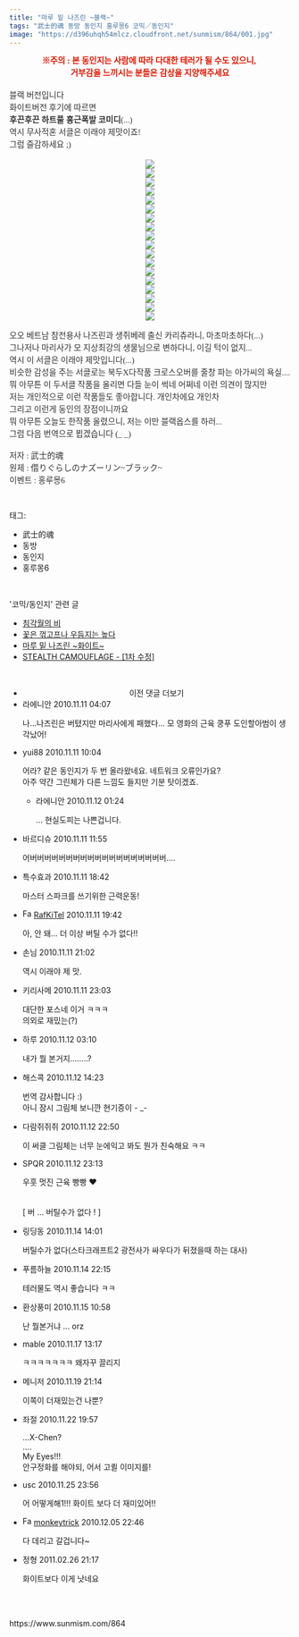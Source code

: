 ```yaml
---
title: "마루 밑 나즈린 ~블랙~"
tags: "武士的魂 동방 동인지 홍루몽6 코믹／동인지"
image: "https://d396uhqh54mlcz.cloudfront.net/sunmism/864/001.jpg"
---
```

<div class="article">
<div class="jb-article"><div style="text-align: center;color: rgb(51, 51, 51); font-family: 굴림; font-size: 9pt; line-height: 1.5; ">
<b><font class="Apple-style-span" color="#E31600"><span style="font-size: 10pt; "><span style="font-size: 11pt; ">※주의 : 본 동인지는 사람에 따라 다대한 테러가 될 수도 있으니, </span></span></font></b></div>
<div style="color: rgb(51, 51, 51); font-family: 굴림; font-size: 9pt; line-height: 1.5; ">
<div style="text-align: center;color: rgb(51, 51, 51); font-family: 굴림; font-size: 9pt; line-height: 1.5; ">
<b><font class="Apple-style-span" color="#E31600"><span style="font-size: 10pt; "><span style="font-size: 11pt; ">거부감을 느끼시는 분들은 감상을 지양해주세요</span></span></font></b></div>
<div style="text-align: left;">
<font class="Apple-style-span" face="굴림"><br/>
</font></div>
</div>
<div style="text-align: left;color: rgb(51, 51, 51); font-family: 굴림; font-size: 9pt; line-height: 1.5; ">
<span style="font-size: 10pt; "><span style="font-size: 11pt; ">
블랙 버전입니다</span></span></div>
<div style="text-align: left;color: rgb(51, 51, 51); font-family: 굴림; font-size: 9pt; line-height: 1.5; ">
<span style="font-size: 10pt; "><span style="font-size: 11pt; ">
화이트버전 후기에 따르면</span></span></div>
<div style="text-align: left;color: rgb(51, 51, 51); font-family: 굴림; font-size: 9pt; line-height: 1.5; ">
<b><span style="font-size: 10pt; "><span style="font-size: 11pt; ">후끈후끈 하트풀 흉근폭발 코미디</span></span></b><span style="font-size: 10pt; "><span style="font-size: 11pt; ">(...)</span></span></div>
<div style="text-align: left;color: rgb(51, 51, 51); font-family: 굴림; font-size: 9pt; line-height: 1.5; ">
<span style="font-size: 10pt; "><span style="font-size: 11pt; ">
역시 무사적혼 서클은 이래야 제맛이죠!</span></span></div>
<div style="text-align: left;color: rgb(51, 51, 51); font-family: 굴림; font-size: 9pt; line-height: 1.5; ">
<span style="font-size: 10pt; "><span style="font-size: 11pt; ">
그럼 즐감하세요 ;)</span></span></div>
<div style="text-align: left;">
<font class="Apple-style-span" color="#333333" face="굴림"><br/>
</font></div>
<div>
<span style="font-size: 10pt; color: rgb(51, 51, 51); font-family: 굴림; line-height: 1.5; "><span style="font-size: 11pt; "></span></span><span style="font-size: 10pt; color: rgb(51, 51, 51); font-family: 굴림; line-height: 1.5; "><span style="font-size: 11pt; "></span></span><span style="font-size: 10pt; color: rgb(51, 51, 51); font-family: 굴림; line-height: 1.5; "><span style="font-size: 11pt; "></span></span><span style="font-size: 10pt; color: rgb(51, 51, 51); font-family: 굴림; line-height: 1.5; "><span style="font-size: 11pt; "></span></span><span style="font-size: 10pt; color: rgb(51, 51, 51); font-family: 굴림; line-height: 1.5; "><span style="font-size: 11pt; "></span></span><span style="font-size: 10pt; color: rgb(51, 51, 51); font-family: 굴림; line-height: 1.5; "><span style="font-size: 11pt; "></span></span><span style="font-size: 10pt; color: rgb(51, 51, 51); font-family: 굴림; line-height: 1.5; "><span style="font-size: 11pt; "></span></span><span style="font-size: 10pt; color: rgb(51, 51, 51); font-family: 굴림; line-height: 1.5; "><span style="font-size: 11pt; "></span></span><span style="font-size: 10pt; color: rgb(51, 51, 51); font-family: 굴림; line-height: 1.5; "><span style="font-size: 11pt; "></span></span><span style="font-size: 10pt; color: rgb(51, 51, 51); font-family: 굴림; line-height: 1.5; "><span style="font-size: 11pt; "></span></span><span style="font-size: 10pt; color: rgb(51, 51, 51); font-family: 굴림; line-height: 1.5; "><span style="font-size: 11pt; "></span></span><span style="font-size: 10pt; color: rgb(51, 51, 51); font-family: 굴림; line-height: 1.5; "><span style="font-size: 11pt; "></span></span><span style="font-size: 10pt; color: rgb(51, 51, 51); font-family: 굴림; line-height: 1.5; "><span style="font-size: 11pt; "></span></span><span style="font-size: 10pt; color: rgb(51, 51, 51); font-family: 굴림; line-height: 1.5; "><span style="font-size: 11pt; "></span></span><span style="font-size: 10pt; color: rgb(51, 51, 51); font-family: 굴림; line-height: 1.5; "><span style="font-size: 11pt; "></span></span><span style="font-size: 10pt; color: rgb(51, 51, 51); font-family: 굴림; line-height: 1.5; "><span style="font-size: 11pt; "></span></span><span style="font-size: 10pt; color: rgb(51, 51, 51); font-family: 굴림; line-height: 1.5; "><span style="font-size: 11pt; "></span></span><span style="font-size: 10pt; color: rgb(51, 51, 51); font-family: 굴림; line-height: 1.5; "><span style="font-size: 11pt; "></span></span><div style="text-align: left;">
<font class="Apple-style-span" color="#333333" face="굴림"><div class="imageblock center" style="text-align: center; clear: both;"><img src="{{ site.imgserver7 }}/sunmism/864/001.jpg"/></div><div class="imageblock center" style="text-align: center; clear: both;"><img src="{{ site.imgserver7 }}/sunmism/864/002.jpg"/></div><div class="imageblock center" style="text-align: center; clear: both;"><img src="{{ site.imgserver7 }}/sunmism/864/003.jpg"/></div><div class="imageblock center" style="text-align: center; clear: both;"><img src="{{ site.imgserver7 }}/sunmism/864/004.jpg"/></div><div class="imageblock center" style="text-align: center; clear: both;"><img src="{{ site.imgserver7 }}/sunmism/864/005.jpg"/></div><div class="imageblock center" style="text-align: center; clear: both;"><img src="{{ site.imgserver7 }}/sunmism/864/006.jpg"/></div><div class="imageblock center" style="text-align: center; clear: both;"><img src="{{ site.imgserver7 }}/sunmism/864/007.jpg"/></div><div class="imageblock center" style="text-align: center; clear: both;"><img src="{{ site.imgserver7 }}/sunmism/864/008.jpg"/></div><div class="imageblock center" style="text-align: center; clear: both;"><img src="{{ site.imgserver7 }}/sunmism/864/009.jpg"/></div><div class="imageblock center" style="text-align: center; clear: both;"><img src="{{ site.imgserver7 }}/sunmism/864/010.jpg"/></div><div class="imageblock center" style="text-align: center; clear: both;"><img src="{{ site.imgserver7 }}/sunmism/864/011.jpg"/></div><div class="imageblock center" style="text-align: center; clear: both;"><img src="{{ site.imgserver7 }}/sunmism/864/012.jpg"/></div><div class="imageblock center" style="text-align: center; clear: both;"><img src="{{ site.imgserver7 }}/sunmism/864/013.jpg"/></div><div class="imageblock center" style="text-align: center; clear: both;"><img src="{{ site.imgserver7 }}/sunmism/864/014.jpg"/></div><div class="imageblock center" style="text-align: center; clear: both;"><img src="{{ site.imgserver7 }}/sunmism/864/015.jpg"/></div><div class="imageblock center" style="text-align: center; clear: both;"><img src="{{ site.imgserver7 }}/sunmism/864/016.jpg"/></div><div class="imageblock center" style="text-align: center; clear: both;"><img src="{{ site.imgserver7 }}/sunmism/864/017.jpg"/></div><div class="imageblock center" style="text-align: center; clear: both;"><img src="{{ site.imgserver7 }}/sunmism/864/018.jpg"/></div><br/>
</font></div>
<span style="font-size: 10pt; color: rgb(51, 51, 51); font-family: 굴림; line-height: 1.5; "><div style="text-align: left;">
<span style="font-size: 11pt; ">오오 베트남 참전용사 나즈린과 생쥐베레 출신 카리츄라니, 마초마초하다(...)</span></div>
</span>
<span style="font-size: 10pt; color: rgb(51, 51, 51); font-family: 굴림; line-height: 1.5; "><div style="text-align: left;">
<span style="font-size: 11pt; ">그나저나 마리사가 모 지상최강의 생물님으로 변하다니, 이길 턱이 없지...</span></div>
</span>
<span style="font-size: 10pt; color: rgb(51, 51, 51); font-family: 굴림; line-height: 1.5; "><div style="text-align: left;">
<span style="font-size: 11pt; ">역시 이 서클은 이래야 제맛입니다(...)</span></div>
</span>
<span style="font-size: 10pt; color: rgb(51, 51, 51); font-family: 굴림; line-height: 1.5; "><div style="text-align: left;">
<span style="font-size: 11pt; ">비슷한 감성을 주는 서클로는 북두X다작품 크로스오버를 줄창 파는 아가씨의 욕실....</span></div>
</span>
<span style="font-size: 10pt; color: rgb(51, 51, 51); font-family: 굴림; line-height: 1.5; "><div style="text-align: left;">
<span style="font-size: 11pt; ">뭐 아무튼 이 두서클 작품을 올리면 다들 눈이 썩네 어쩌네 이런 의견이 많지만</span></div>
</span>
<span style="font-size: 10pt; color: rgb(51, 51, 51); font-family: 굴림; line-height: 1.5; "><div style="text-align: left;">
<span style="font-size: 11pt; ">저는 개인적으로 이런 작품들도 좋아합니다. 개인차에요 개인차</span></div>
</span>
<span style="font-size: 10pt; color: rgb(51, 51, 51); font-family: 굴림; line-height: 1.5; "><div style="text-align: left;">
<span style="font-size: 11pt; ">그리고 이런게 동인의 장점이니까요</span></div>
</span>
<span style="font-size: 10pt; color: rgb(51, 51, 51); font-family: 굴림; line-height: 1.5; "><div style="text-align: left;">
<span style="font-size: 11pt; ">뭐 아무튼 오늘도 한작품 올렸으니, 저는 이만 블랙옵스를 하러...</span></div>
</span>
<span style="font-size: 10pt; color: rgb(51, 51, 51); font-family: 굴림; line-height: 1.5; "><div style="text-align: left;">
<span style="font-size: 11pt; ">그럼 다음 번역으로 뵙겠습니다 (_ _)</span></div>
</span><div style="text-align: left;">
<br/>
</div>
</div>
<div style="text-align: left;color: rgb(51, 51, 51); font-family: 굴림; font-size: 9pt; line-height: 1.5; ">
<font class="Apple-style-span" color="#333333" face="굴림"><span style="font-size: 10pt; "><span style="font-size: 11pt; ">저자 : 武士的魂</span></span></font></div>
<div style="text-align: left;color: rgb(51, 51, 51); font-family: 굴림; font-size: 9pt; line-height: 1.5; ">
<font class="Apple-style-span" color="#333333" face="굴림"><span style="font-size: 10pt; "><span style="font-size: 11pt; ">원제 : 借りぐらしのナズーリン~ブラック~</span></span></font></div>
<div style="text-align: left;color: rgb(51, 51, 51); font-family: 굴림; font-size: 9pt; line-height: 1.5; ">
<font class="Apple-style-span" color="#333333" face="굴림"><span style="font-size: 10pt; "><span style="font-size: 11pt; ">이벤트 : 홍루몽6</span></span></font></div><div style="text-align:center;margin:10px 0 10px 0;clear:both"><div style="display:inline;text-align:center;">
</div><div style="display:inline;text-align:center;">
</div></div></div></div><br/>
<div class="tagTrail">
<p>태그: </p>
<ul>
<li>武士的魂</li>
<li>동방</li>
<li>동인지</li>
<li>홍루몽6</li>
</ul>
</div><br/>
<div class="another">
<p>'코믹/동인지' 관련 글</p>
<ul>
<li><a href="/sunmism_868">침각월의 비</a></li>
<li><a href="/sunmism_865">꽃은 꺾고프나 우듬지는 높다</a></li>
<li><a href="/sunmism_862">마루 밑 나즈린 ~화이트~</a></li>
<li><a href="/sunmism_860">STEALTH CAMOUFLAGE - [1차 수정]</a></li>
</ul>
</div><br/>
<div class="jb-discuss-list jb-discuss-list-comment">
<ul class="jb-discuss-list-level-1">
<li class="tt_more_preview_comments_wrap" id="ttMorePreviousCommentsFor864" onclick="getEntryCommentsByPaging(864); return false;" style="text-align:center;cursor:pointer"><span class="tt_more_preview_comments_text">이전 댓글 더보기</span><input id="ttMorePreviousCommentsFirstWrittenFor864" type="hidden" value="1289416063"/><input id="ttMorePreviousCommentsFirstIdFor864" type="hidden" value="4878482"/></li>
<li class="rp_general" id="comment4878482">
<div class="jb-discuss jb-discuss-comment">
<div class="jb-discuss-information jb-discuss-information-comment">
<span class="jb-discuss-information-name">라에니안</span>
<span class="jb-discuss-information-date">2010.11.11 04:07 </span>
</div>
<p class="jb-discuss-content jb-discuss-content-comment">나...나즈린은 버텼지만 마리사에게 패했다... 모 영화의 근육 쿵푸 도인할아범이 생각났어!</p>
</div>
</li>
<li class="rp_general" id="comment4879581">
<div class="jb-discuss jb-discuss-comment">
<div class="jb-discuss-information jb-discuss-information-comment">
<span class="jb-discuss-information-name">yui88</span>
<span class="jb-discuss-information-date">2010.11.11 10:04 </span>
</div>
<p class="jb-discuss-content jb-discuss-content-comment">어라? 같은 동인지가 두 번 올라왔네요. 네트워크 오류인가요?<br/>
아주 약간 그린체가 다른 느낌도 들지만 기분 탓이겠죠.</p>
</div>
<ul class="jb-discuss-list-level-2">
<li class="rp_general" id="comment4883067">
<div class="jb-discuss jb-discuss-comment">
<div class="jb-discuss-information jb-discuss-information-comment">
<span class="jb-discuss-information-name">라에니안</span>
<span class="jb-discuss-information-date">2010.11.12 01:24 </span>
</div>
<p class="jb-discuss-content jb-discuss-content-comment">... 현실도피는 나쁜겁니다.</p>
</div>
</li>
</ul>
</li>
<li class="rp_general" id="comment4880096">
<div class="jb-discuss jb-discuss-comment">
<div class="jb-discuss-information jb-discuss-information-comment">
<span class="jb-discuss-information-name">바르디슈</span>
<span class="jb-discuss-information-date">2010.11.11 11:55 </span>
</div>
<p class="jb-discuss-content jb-discuss-content-comment">어버버버버버버버버버버버버버버버버버버버....</p>
</div>
</li>
<li class="rp_general" id="comment4881686">
<div class="jb-discuss jb-discuss-comment">
<div class="jb-discuss-information jb-discuss-information-comment">
<span class="jb-discuss-information-name">특수효과</span>
<span class="jb-discuss-information-date">2010.11.11 18:42 </span>
</div>
<p class="jb-discuss-content jb-discuss-content-comment">마스터 스파크를 쓰기위한 근력운동!</p>
</div>
</li>
<li class="rp_general" id="comment4881914">
<div class="jb-discuss jb-discuss-comment">
<div class="jb-discuss-information jb-discuss-information-comment">
<span class="jb-discuss-information-name"><img alt="Favicon of https://thmusicdb.tistory.com" height="16" onerror="this.onerror=null;this.parentNode.removeChild(this)" src="https://thmusicdb.tistory.com/favicon.ico" width="16"/> <a href="https://thmusicdb.tistory.com" onclick="return openLinkInNewWindow(this)">RafKiTel</a></span>
<span class="jb-discuss-information-date">2010.11.11 19:42 </span>
</div>
<p class="jb-discuss-content jb-discuss-content-comment">아, 안 돼... 더 이상 버틸 수가 없다!!</p>
</div>
</li>
<li class="rp_general" id="comment4882178">
<div class="jb-discuss jb-discuss-comment">
<div class="jb-discuss-information jb-discuss-information-comment">
<span class="jb-discuss-information-name">손님</span>
<span class="jb-discuss-information-date">2010.11.11 21:02 </span>
</div>
<p class="jb-discuss-content jb-discuss-content-comment">역시 이래야 제 맛.</p>
</div>
</li>
<li class="rp_general" id="comment4882581">
<div class="jb-discuss jb-discuss-comment">
<div class="jb-discuss-information jb-discuss-information-comment">
<span class="jb-discuss-information-name">키리사메</span>
<span class="jb-discuss-information-date">2010.11.11 23:03 </span>
</div>
<p class="jb-discuss-content jb-discuss-content-comment">대단한 포스네 이거 ㅋㅋㅋ<br/>
의외로 재밌는(?)</p>
</div>
</li>
<li class="rp_general" id="comment4883380">
<div class="jb-discuss jb-discuss-comment">
<div class="jb-discuss-information jb-discuss-information-comment">
<span class="jb-discuss-information-name">하루</span>
<span class="jb-discuss-information-date">2010.11.12 03:10 </span>
</div>
<p class="jb-discuss-content jb-discuss-content-comment">내가 뭘 본거지........?</p>
</div>
</li>
<li class="rp_general" id="comment4885968">
<div class="jb-discuss jb-discuss-comment">
<div class="jb-discuss-information jb-discuss-information-comment">
<span class="jb-discuss-information-name">해스콕</span>
<span class="jb-discuss-information-date">2010.11.12 14:23 </span>
</div>
<p class="jb-discuss-content jb-discuss-content-comment">번역 감사합니다 :) <br/>
아니 잠시 그림체 보니깐 현기증이 - _-</p>
</div>
</li>
<li class="rp_general" id="comment4887792">
<div class="jb-discuss jb-discuss-comment">
<div class="jb-discuss-information jb-discuss-information-comment">
<span class="jb-discuss-information-name">다람쥐쥐쥐</span>
<span class="jb-discuss-information-date">2010.11.12 22:50 </span>
</div>
<p class="jb-discuss-content jb-discuss-content-comment">이 써클 그림체는 너무 눈에익고 봐도 뭔가 친숙해요 ㅋㅋ</p>
</div>
</li>
<li class="rp_general" id="comment4887865">
<div class="jb-discuss jb-discuss-comment">
<div class="jb-discuss-information jb-discuss-information-comment">
<span class="jb-discuss-information-name">SPQR</span>
<span class="jb-discuss-information-date">2010.11.12 23:13 </span>
</div>
<p class="jb-discuss-content jb-discuss-content-comment">우훗 멋진 근육 빵빵 ♥<br/>
<br/>
<br/>
[ 버 ... 버틸수가 없다 ! ]</p>
</div>
</li>
<li class="rp_general" id="comment4881561">
<div class="jb-discuss jb-discuss-comment">
<div class="jb-discuss-information jb-discuss-information-comment">
<span class="jb-discuss-information-name">링딩동</span>
<span class="jb-discuss-information-date">2010.11.14 14:01 </span>
</div>
<p class="jb-discuss-content jb-discuss-content-comment">버틸수가 없다(스타크래프트2 광전사가 싸우다가 뒤졌을때 하는 대사)</p>
</div>
</li>
<li class="rp_general" id="comment4897253">
<div class="jb-discuss jb-discuss-comment">
<div class="jb-discuss-information jb-discuss-information-comment">
<span class="jb-discuss-information-name">푸름하늘</span>
<span class="jb-discuss-information-date">2010.11.14 22:15 </span>
</div>
<p class="jb-discuss-content jb-discuss-content-comment">테러물도 역시 좋습니다 ㅋㅋ</p>
</div>
</li>
<li class="rp_general" id="comment4899881">
<div class="jb-discuss jb-discuss-comment">
<div class="jb-discuss-information jb-discuss-information-comment">
<span class="jb-discuss-information-name">환상풍미</span>
<span class="jb-discuss-information-date">2010.11.15 10:58 </span>
</div>
<p class="jb-discuss-content jb-discuss-content-comment">난 뭘본거냐 ... orz</p>
</div>
</li>
<li class="rp_general" id="comment4917494">
<div class="jb-discuss jb-discuss-comment">
<div class="jb-discuss-information jb-discuss-information-comment">
<span class="jb-discuss-information-name">mable</span>
<span class="jb-discuss-information-date">2010.11.17 13:17 </span>
</div>
<p class="jb-discuss-content jb-discuss-content-comment">ㅋㅋㅋㅋㅋㅋㅋ 왜자꾸 끌리지</p>
</div>
</li>
<li class="rp_general" id="comment4930003">
<div class="jb-discuss jb-discuss-comment">
<div class="jb-discuss-information jb-discuss-information-comment">
<span class="jb-discuss-information-name">메니저</span>
<span class="jb-discuss-information-date">2010.11.19 21:14 </span>
</div>
<p class="jb-discuss-content jb-discuss-content-comment">이쪽이 더재밌는건 나뿐?</p>
</div>
</li>
<li class="rp_general" id="comment4945750">
<div class="jb-discuss jb-discuss-comment">
<div class="jb-discuss-information jb-discuss-information-comment">
<span class="jb-discuss-information-name">좌절</span>
<span class="jb-discuss-information-date">2010.11.22 19:57 </span>
</div>
<p class="jb-discuss-content jb-discuss-content-comment">...X-Chen?<br/>
....<br/>
My Eyes!!!<br/>
안구정화를 해야되, 어서 고퀼 이미지를!</p>
</div>
</li>
<li class="rp_general" id="comment4964763">
<div class="jb-discuss jb-discuss-comment">
<div class="jb-discuss-information jb-discuss-information-comment">
<span class="jb-discuss-information-name">usc</span>
<span class="jb-discuss-information-date">2010.11.25 23:56 </span>
</div>
<p class="jb-discuss-content jb-discuss-content-comment">어 어떻게해1!!! 화이트 보다 더 재미있어!!</p>
</div>
</li>
<li class="rp_general" id="comment5013898">
<div class="jb-discuss jb-discuss-comment">
<div class="jb-discuss-information jb-discuss-information-comment">
<span class="jb-discuss-information-name"><img alt="Favicon of http://monkeytrick@naver.com" height="16" onerror="this.onerror=null;this.parentNode.removeChild(this)" src="http://naver.com/favicon.ico" width="16"/> <a href="http://monkeytrick@naver.com" onclick="return openLinkInNewWindow(this)">monkeytrick</a></span>
<span class="jb-discuss-information-date">2010.12.05 22:46 </span>
</div>
<p class="jb-discuss-content jb-discuss-content-comment">다 데리고 갈겁니다~</p>
</div>
</li>
<li class="rp_general" id="comment5664879">
<div class="jb-discuss jb-discuss-comment">
<div class="jb-discuss-information jb-discuss-information-comment">
<span class="jb-discuss-information-name">정형</span>
<span class="jb-discuss-information-date">2011.02.26 21:17 </span>
</div>
<p class="jb-discuss-content jb-discuss-content-comment">화이트보다 이게 낫네요</p>
</div>
</li>
</ul>
</div><br/>
<br/>
<p id="refer">https://www.sunmism.com/864</p>
<br/>
